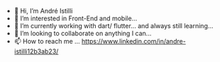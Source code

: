 - 👋 Hi, I’m André Istilli
- 👀 I’m interested in Front-End and mobile...
- 🌱 I’m currently working with dart/ flutter... and always still learning...
- 💞️ I’m looking to collaborate on anything I can...
- 📫 How to reach me ... https://www.linkedin.com/in/andre-istilli12b3ab23/

<!---
Aistilli/Aistilli is a ✨ special ✨ repository because its `README.md` (this file) appears on your GitHub profile.
You can click the Preview link to take a look at your changes.
--->
